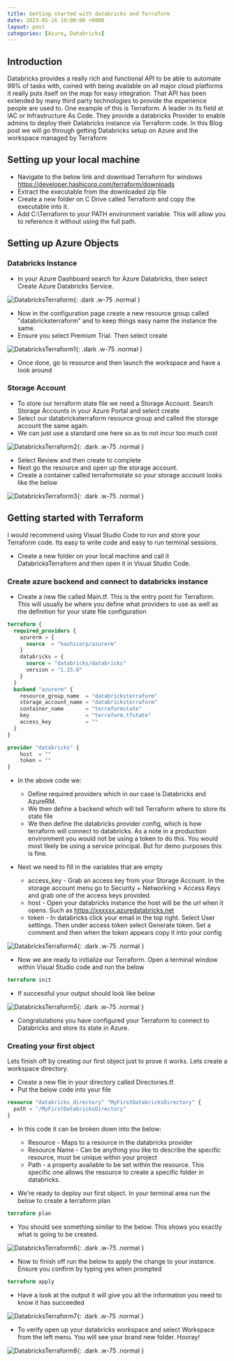 ```yaml
---
title: Getting started with databricks and Terraform
date: 2023-05-16 19:00:00 +0000
layout: post
categories: [Azure, Databricks]
---
```

## Introduction
Databricks provides a really rich and functional API to be able to automate 99% of tasks with, coined with being available on all major cloud platforms it really puts itself on the map for easy integration. That API has been extended by many third party technologies to provide the experience people are used to. One example of this is Terraform. A leader in its field at IAC or Infrastructure As Code. They provide a databricks Provider to enable admins to deploy their Databricks instance via Terraform code. In this Blog post we will go through getting Databricks setup on Azure and the workspace managed by Terraform

## Setting up your local machine
- Navigate to the below link and download Terraform for windows
<https://developer.hashicorp.com/terraform/downloads>
- Extract the executable from the downloaded zip file
- Create a new folder on C Drive called Terraform and copy the executable into it. 
- Add C:\Terraform to your PATH environment variable. This will allow you to reference it without using the full path. 

## Setting up Azure Objects
### Databricks Instance
- In your Azure Dashboard search for Azure Databricks, then select Create Azure Databricks Service.

![DatabricksTerraform](/assets/images/DatabricksTerraform.png){: .dark .w-75 .normal }

- Now in the configuration page create a new resource group called "databricksterraform" and to keep things easy name the instance the same.
- Ensure you select Premium Trial. Then select create

![DatabricksTerraform1](/assets/images/DatabricksTerraform1.png){: .dark .w-75 .normal }

- Once done, go to resource and then launch the workspace and have a look around

### Storage Account
- To store our terraform state file we need a Storage Account. Search Storage Accounts in your Azure Portal and select create
- Select our databricksterraform resource group and called the storage account the same again. 
- We can just use a standard one here so as to not incur too much cost

![DatabricksTerraform2](/assets/images/DatabricksTerraform2.png){: .dark .w-75 .normal }

- Select Review and then create to complete
- Next go the resource and open up the storage account. 
- Create a container called terraformstate so your storage account looks like the below

![DatabricksTerraform3](/assets/images/DatabricksTerraform3.png){: .dark .w-75 .normal }

## Getting started with Terraform
I would recommend using Visual Studio Code to run and store your Terraform code. Its easy to write code and easy to run terminal sessions. 

- Create a new folder on your local machine and call it DatabricksTerraform and then open it in Visual Studio Code. 

### Create azure backend and connect to databricks instance
- Create a new file called Main.tf. This is the entry point for Terraform. This will usually be where you define what providers to use as well as the definition for your state file configuration

```terraform
terraform {
  required_providers {
    azurerm = {
      source  = "hashicorp/azurerm"
    }
    databricks = {
      source = "databricks/databricks"
      version = "1.15.0"
    }
  }
  backend "azurerm" {
    resource_group_name  = "databricksterraform"
    storage_account_name = "databricksterraform"
    container_name       = "terraformstate"
    key                  = "terraform.tfstate"
    access_key           = ""
  }
}

provider "databricks" {
    host  = ""
    token = "" 
}
```

- In the above code we: 
   - Define required providers which in our case is Databricks and AzureRM. 
   - We then define a backend which will tell Terraform where to store its state file
   - We then define the databricks provider config, which is how terraform will connect to databricks. As a note in a production environment you would not be using a token to do this. You would most likely be using a service principal. But for demo purposes this is fine.

- Next we need to fill in the variables that are empty
   - access_key - Grab an access key from your Storage Account. In the storage account menu go to Security + Networking > Access Keys and grab one of the access keys provided. 
   - host - Open your databricks instance the host will be the url when it opens. Such as https://xxxxxx.azuredatabricks.net
   - token - In databricks click your email in the top right. Select User settings. Then under access token select Generate token. Set a comment and then when the token appears copy it into your config

![DatabricksTerraform4](/assets/images/DatabricksTerraform4.png){: .dark .w-75 .normal }

- Now we are ready to initialize our Terraform. Open a terminal window within Visual Studio code and run the below

```terraform
terraform init
```

- If successful your output should look like below

![DatabricksTerraform5](/assets/images/DatabricksTerraform5.png){: .dark .w-75 .normal }

- Congratulations you have configured your Terraform to connect to Databricks and store its state in Azure. 

### Creating your first object
Lets finish off by creating our first object just to prove it works. Lets create a workspace directory.

- Create a new file in your directory called Directories.tf.
- Put the below code into your file

```terraform
resource "databricks_directory" "MyFirstDatabricksDirectory" {
  path = "/MyFirstDatabricksDirectory"
}
```

- In this code it can be broken down into the below:
   - Resource - Maps to a resource in the databricks provider
   - Resource Name - Can be anything you like to describe the specific resource, must be unique within your project
   - Path - a property available to be set within the resource. This specific one allows the resource to create a specific folder in databricks. 

- We're ready to deploy our first object. In your terminal area run the below to create a terraform plan

```terraform
terraform plan
```

- You should see something similar to the below. This shows you exactly what is going to be created. 

![DatabricksTerraform6](/assets/images/DatabricksTerraform6.png){: .dark .w-75 .normal }

- Now to finish off run the below to apply the change to your instance. Ensure you confirm by typing yes when prompted

```terraform
terraform apply
```

- Have a look at the output it will give you all the information you need to know it has succeeded

![DatabricksTerraform7](/assets/images/DatabricksTerraform7.png){: .dark .w-75 .normal }

- To verify open up your databricks workspace and select Workspace from the left menu. You will see your brand new folder. Hooray!

![DatabricksTerraform8](/assets/images/DatabricksTerraform8.png){: .dark .w-75 .normal }
